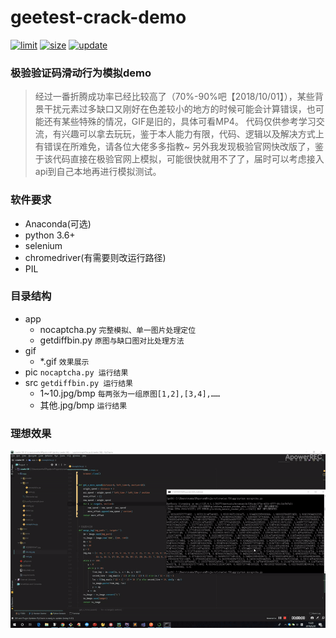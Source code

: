 # geetest-crack-demo

<p>
<a href="#"><img src="https://img.shields.io/badge/Python-3.6+-green.svg" alt="limit"></a>
<a href="#"><img src="https://img.shields.io/github/languages/code-size/tomhaoye/geetest-crack-demo" alt="size"></a>
<a href="#"><img src="https://img.shields.io/github/last-commit/tomhaoye/geetest-crack-demo" alt="update"></a>
</p>

### 极验验证码滑动行为模拟demo
>经过一番折腾成功率已经比较高了（70%-90%吧【2018/10/01】），某些背景干扰元素过多缺口又刚好在色差较小的地方的时候可能会计算错误，也可能还有某些特殊的情况，GIF是旧的，具体可看MP4。
代码仅供参考学习交流，有兴趣可以拿去玩玩，鉴于本人能力有限，代码、逻辑以及解决方式上有错误在所难免，请各位大佬多多指教~
另外我发现极验官网快改版了，鉴于该代码直接在极验官网上模拟，可能很快就用不了了，届时可以考虑接入api到自己本地再进行模拟测试。

### 软件要求
- Anaconda(可选)
- python 3.6+
- selenium
- chromedriver(有需要则改运行路径)
- PIL

### 目录结构

- app
    - nocaptcha.py  `完整模拟、单一图片处理定位`
    - getdiffbin.py `原图与缺口图对比处理方法`
- gif
    - *.gif `效果展示`
- pic   `nocaptcha.py 运行结果`
- src   `getdiffbin.py 运行结果`
    - 1~10.jpg/bmp  `每两张为一组原图[1,2],[3,4],……`
    - 其他.jpg/bmp   `运行结果`

### 理想效果

![效果](gif/ezgif-3-1c61b3c10b.gif)